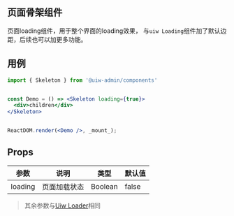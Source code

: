 ## 页面骨架组件

页面loading组件，用于整个界面的loading效果， 与`uiw Loading`组件加了默认边距，后续也可以加更多功能。

## 用例

<!--rehype:bgWhite=true&codeSandbox=true&codePen=true-->
```jsx
import { Skeleton } from '@uiw-admin/components'


const Demo = () => <Skeleton loading={true}>
  <div>children</div>
</Skeleton>


ReactDOM.render(<Demo />, _mount_);

```

## Props
| 参数 | 说明	| 类型	| 默认值 |
| --  | -- | -- | -- |
| loading | 页面加载状态	| Boolean	| false |

> 其余参数与[Uiw Loader](https://uiwjs.github.io/#/components/loader)相同